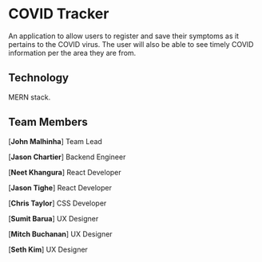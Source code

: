 # COVID Tracker
An application to allow users to register and save their symptoms as it pertains to the COVID virus. The user will also be able to see timely COVID information per the area they are from.

## Technology

MERN stack.

## Team Members

[__John Malhinha__] Team Lead

[__Jason Chartier__] Backend Engineer

[__Neet Khangura__] React Developer

[__Jason Tighe__] React Developer

[__Chris Taylor__] CSS Developer

[__Sumit Barua__] UX Designer

[__Mitch Buchanan__] UX Designer

[__Seth Kim__] UX Designer
